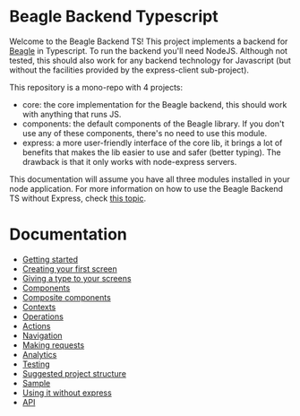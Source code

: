 # Beagle Backend Typescript
Welcome to the Beagle Backend TS! This project implements a backend for [Beagle](todo) in Typescript. To run the
backend you'll need NodeJS. Although not tested, this should also work for any backend technology for Javascript (but
without the facilities provided by the express-client sub-project).

This repository is a mono-repo with 4 projects:
- core: the core implementation for the Beagle backend, this should work with anything that runs JS.
- components: the default components of the Beagle library. If you don't use any of these components, there's no need
to use this module.
- express: a more user-friendly interface of the core lib, it brings a lot of benefits that makes the lib easier to
use and safer (better typing). The drawback is that it only works with node-express servers.

This documentation will assume you have all three modules installed in your node application. For more information
on how to use the Beagle Backend TS without Express, check [this topic](todo).

# Documentation
- [Getting started](todo)
- [Creating your first screen](todo)
- [Giving a type to your screens](todo)
- [Components](todo)
- [Composite components](todo)
- [Contexts](todo)
- [Operations](todo)
- [Actions](todo)
- [Navigation](todo)
- [Making requests](todo)
- [Analytics](todo)
- [Testing](todo)
- [Suggested project structure](todo)
- [Sample](todo)
- [Using it without express](todo)
- [API](todo)
